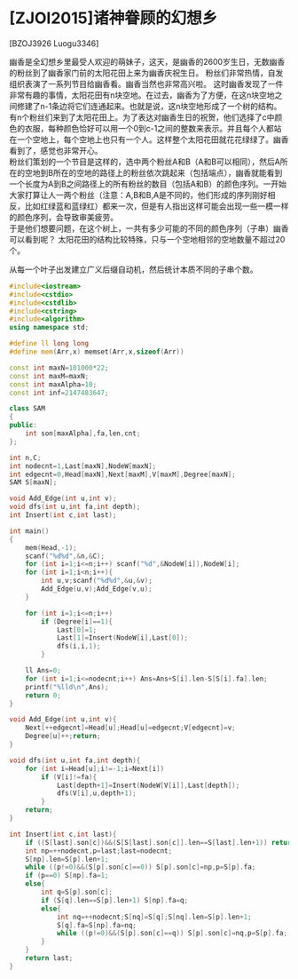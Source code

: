 # [ZJOI2015]诸神眷顾的幻想乡
[BZOJ3926 Luogu3346]

幽香是全幻想乡里最受人欢迎的萌妹子，这天，是幽香的2600岁生日，无数幽香的粉丝到了幽香家门前的太阳花田上来为幽香庆祝生日。 粉丝们非常热情，自发组织表演了一系列节目给幽香看。幽香当然也非常高兴啦。 这时幽香发现了一件非常有趣的事情，太阳花田有n块空地。在过去，幽香为了方便，在这n块空地之间修建了n-1条边将它们连通起来。也就是说，这n块空地形成了一个树的结构。  
有n个粉丝们来到了太阳花田上。为了表达对幽香生日的祝贺，他们选择了c中颜色的衣服，每种颜色恰好可以用一个0到c-1之间的整数来表示。并且每个人都站在一个空地上，每个空地上也只有一个人。这样整个太阳花田就花花绿绿了。幽香看到了，感觉也非常开心。  
粉丝们策划的一个节目是这样的，选中两个粉丝A和B（A和B可以相同），然后A所在的空地到B所在的空地的路径上的粉丝依次跳起来（包括端点），幽香就能看到一个长度为A到B之间路径上的所有粉丝的数目（包括A和B）的颜色序列。一开始大家打算让人一两个粉丝（注意：A,B和B,A是不同的，他们形成的序列刚好相反，比如红绿蓝和蓝绿红）都来一次，但是有人指出这样可能会出现一些一模一样的颜色序列，会导致审美疲劳。  
于是他们想要问题，在这个树上，一共有多少可能的不同的颜色序列（子串）幽香可以看到呢？ 太阳花田的结构比较特殊，只与一个空地相邻的空地数量不超过20个。

从每一个叶子出发建立广义后缀自动机，然后统计本质不同的子串个数。

```cpp
#include<iostream>
#include<cstdio>
#include<cstdlib>
#include<cstring>
#include<algorithm>
using namespace std;

#define ll long long
#define mem(Arr,x) memset(Arr,x,sizeof(Arr))

const int maxN=101000*22;
const int maxM=maxN;
const int maxAlpha=10;
const int inf=2147483647;

class SAM
{
public:
	int son[maxAlpha],fa,len,cnt;
};

int n,C;
int nodecnt=1,Last[maxN],NodeW[maxN];
int edgecnt=0,Head[maxN],Next[maxM],V[maxM],Degree[maxN];
SAM S[maxN];

void Add_Edge(int u,int v);
void dfs(int u,int fa,int depth);
int Insert(int c,int last);

int main()
{
	mem(Head,-1);
	scanf("%d%d",&n,&C);
	for (int i=1;i<=n;i++) scanf("%d",&NodeW[i]),NodeW[i];
	for (int i=1;i<n;i++){
		int u,v;scanf("%d%d",&u,&v);
		Add_Edge(u,v);Add_Edge(v,u);
	}

	for (int i=1;i<=n;i++)
		if (Degree[i]==1){
			Last[0]=1;
			Last[1]=Insert(NodeW[i],Last[0]);
			dfs(i,i,1);
		}

	ll Ans=0;
	for (int i=1;i<=nodecnt;i++) Ans=Ans+S[i].len-S[S[i].fa].len;
	printf("%lld\n",Ans);
	return 0;
}

void Add_Edge(int u,int v){
	Next[++edgecnt]=Head[u];Head[u]=edgecnt;V[edgecnt]=v;
	Degree[u]++;return;
}

void dfs(int u,int fa,int depth){
	for (int i=Head[u];i!=-1;i=Next[i])
		if (V[i]!=fa){
			Last[depth+1]=Insert(NodeW[V[i]],Last[depth]);
			dfs(V[i],u,depth+1);
		}
	return;
}

int Insert(int c,int last){
	if ((S[last].son[c])&&(S[S[last].son[c]].len==S[last].len+1)) return S[last].son[c];
	int np=++nodecnt,p=last;last=nodecnt;
	S[np].len=S[p].len+1;
	while ((p!=0)&&(S[p].son[c]==0)) S[p].son[c]=np,p=S[p].fa;
	if (p==0) S[np].fa=1;
	else{
		int q=S[p].son[c];
		if (S[q].len==S[p].len+1) S[np].fa=q;
		else{
			int nq=++nodecnt;S[nq]=S[q];S[nq].len=S[p].len+1;
			S[q].fa=S[np].fa=nq;
			while ((p!=0)&&(S[p].son[c]==q)) S[p].son[c]=nq,p=S[p].fa;
		}
	}
	return last;
}
```
